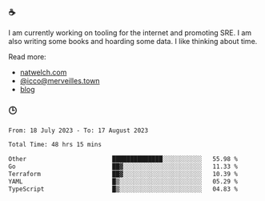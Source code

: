 ### ☕

I am currently working on tooling for the internet and promoting SRE. I am also writing some books and hoarding some data. I like thinking about time. 

Read more:

 - [natwelch.com](https://natwelch.com)
 - [@icco@merveilles.town](https://merveilles.town/@icco)
 - [blog](https://writing.natwelch.com)

### 🕒

<!--START_SECTION:waka-->

```txt
From: 18 July 2023 - To: 17 August 2023

Total Time: 48 hrs 15 mins

Other                        ██████████████░░░░░░░░░░░   55.98 %
Go                           ██▓░░░░░░░░░░░░░░░░░░░░░░   11.33 %
Terraform                    ██▓░░░░░░░░░░░░░░░░░░░░░░   10.39 %
YAML                         █▒░░░░░░░░░░░░░░░░░░░░░░░   05.29 %
TypeScript                   █▒░░░░░░░░░░░░░░░░░░░░░░░   04.83 %
```

<!--END_SECTION:waka-->
